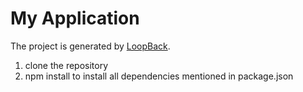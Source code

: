 # My Application

The project is generated by [LoopBack](http://loopback.io).

1. clone the repository 
2. npm install to install all dependencies mentioned in package.json
